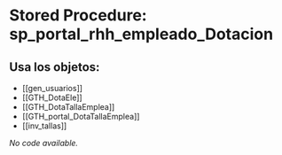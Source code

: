 # Stored Procedure: sp_portal_rhh_empleado_Dotacion

## Usa los objetos:
- [[gen_usuarios]]
- [[GTH_DotaEle]]
- [[GTH_DotaTallaEmplea]]
- [[GTH_portal_DotaTallaEmplea]]
- [[inv_tallas]]

*No code available.*
